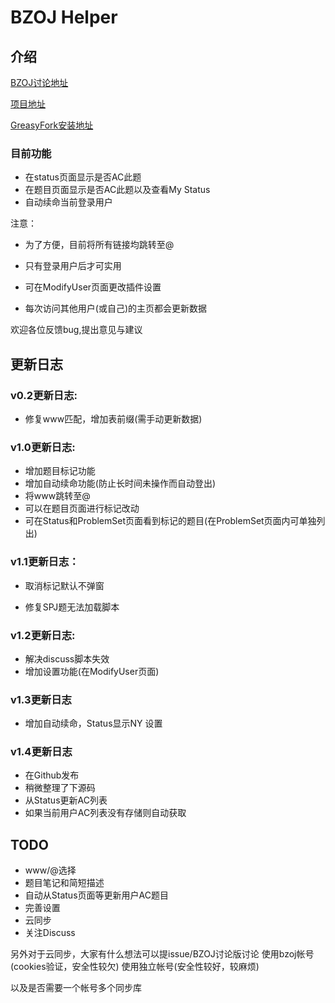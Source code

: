 # BZOJ Helper

## 介绍

[BZOJ讨论地址](https://lydsy.com/JudgeOnline/wttl/thread.php?tid=6676)

[项目地址](https://github.com/ranwen/BZOJHelper)

[GreasyFork安装地址](https://greasyfork.org/zh-CN/scripts/372181-bzoj-helper)

### 目前功能

- 在status页面显示是否AC此题
- 在题目页面显示是否AC此题以及查看My Status
- 自动续命当前登录用户

注意：

- 为了方便，目前将所有链接均跳转至@
- 只有登录用户后才可实用
- 可在ModifyUser页面更改插件设置

- 每次访问其他用户(或自己)的主页都会更新数据



欢迎各位反馈bug,提出意见与建议



## 更新日志

### v0.2更新日志:
- 修复www匹配，增加表前缀(需手动更新数据)

### v1.0更新日志:
- 增加题目标记功能
- 增加自动续命功能(防止长时间未操作而自动登出)
- 将www跳转至@
- 可以在题目页面进行标记改动
- 可在Status和ProblemSet页面看到标记的题目(在ProblemSet页面内可单独列出)

### v1.1更新日志：
- 取消标记默认不弹窗

- 修复SPJ题无法加载脚本

### v1.2更新日志:
- 解决discuss脚本失效
- 增加设置功能(在ModifyUser页面)

### v1.3更新日志
- 增加自动续命，Status显示NY 设置

### v1.4更新日志

- 在Github发布
- 稍微整理了下源码
- 从Status更新AC列表
- 如果当前用户AC列表没有存储则自动获取

## TODO
- www/@选择
- 题目笔记和简短描述
- 自动从Status页面等更新用户AC题目
- 完善设置
- 云同步
- 关注Discuss





另外对于云同步，大家有什么想法可以提issue/BZOJ讨论版讨论
使用bzoj帐号(cookies验证，安全性较欠)
使用独立帐号(安全性较好，较麻烦)


以及是否需要一个帐号多个同步库  